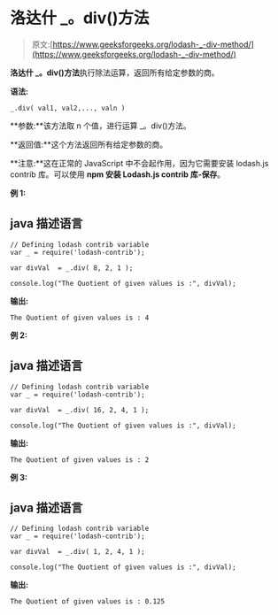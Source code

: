 # 洛达什 _。div()方法

> 原文:[https://www.geeksforgeeks.org/lodash-_-div-method/](https://www.geeksforgeeks.org/lodash-_-div-method/)

**洛达什 _。div()方法**执行除法运算，返回所有给定参数的商。

**语法:**

```
_.div( val1, val2,..., valn )

```

**参数:**该方法取 n 个值，进行运算 _。div()方法。

**返回值:**这个方法返回所有给定参数的商。

**注意:**这在正常的 JavaScript 中不会起作用，因为它需要安装 lodash.js contrib 库。可以使用 **npm 安装 Lodash.js contrib 库-保存**。

**例 1:**

## java 描述语言

```
// Defining lodash contrib variable 
var _ = require('lodash-contrib'); 

var divVal  = _.div( 8, 2, 1 ); 

console.log("The Quotient of given values is :", divVal);
```

**输出:**

```
The Quotient of given values is : 4

```

**例 2:**

## java 描述语言

```
// Defining lodash contrib variable 
var _ = require('lodash-contrib'); 

var divVal  = _.div( 16, 2, 4, 1 ); 

console.log("The Quotient of given values is :", divVal);
```

**输出:**

```
The Quotient of given values is : 2

```

**例 3:**

## java 描述语言

```
// Defining lodash contrib variable 
var _ = require('lodash-contrib'); 

var divVal  = _.div( 1, 2, 4, 1 ); 

console.log("The Quotient of given values is :", divVal);
```

**输出:**

```
The Quotient of given values is : 0.125

```